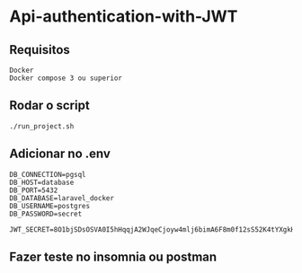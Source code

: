 # Api-authentication-with-JWT

## Requisitos
```
Docker
Docker compose 3 ou superior
```

## Rodar o script 
```
./run_project.sh
```
## Adicionar no .env
```
DB_CONNECTION=pgsql
DB_HOST=database
DB_PORT=5432
DB_DATABASE=laravel_docker
DB_USERNAME=postgres
DB_PASSWORD=secret

JWT_SECRET=8O1bjSDsOSVA0I5hHqqjA2WJqeCjoyw4mlj6bimA6F8m0f12sS52K4tYXgkHDxiU
```
## Fazer teste no insomnia ou postman
